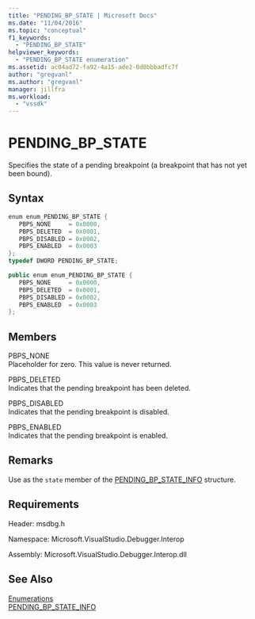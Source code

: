 ```yaml
---
title: "PENDING_BP_STATE | Microsoft Docs"
ms.date: "11/04/2016"
ms.topic: "conceptual"
f1_keywords: 
  - "PENDING_BP_STATE"
helpviewer_keywords: 
  - "PENDING_BP_STATE enumeration"
ms.assetid: ac04ad72-fa92-4a15-ade2-0d0bbbadfc7f
author: "gregvanl"
ms.author: "gregvanl"
manager: jillfra
ms.workload: 
  - "vssdk"
---
```

# PENDING_BP_STATE
Specifies the state of a pending breakpoint (a breakpoint that has not yet been bound).  
  
## Syntax  
  
```cpp  
enum enum_PENDING_BP_STATE {   
   PBPS_NONE     = 0x0000,  
   PBPS_DELETED  = 0x0001,  
   PBPS_DISABLED = 0x0002,  
   PBPS_ENABLED  = 0x0003  
};  
typedef DWORD PENDING_BP_STATE;  
```  
  
```csharp  
public enum enum_PENDING_BP_STATE {   
   PBPS_NONE     = 0x0000,  
   PBPS_DELETED  = 0x0001,  
   PBPS_DISABLED = 0x0002,  
   PBPS_ENABLED  = 0x0003  
};  
```  
  
## Members  
 PBPS_NONE  
 Placeholder for zero. This value is never returned.  
  
 PBPS_DELETED  
 Indicates that the pending breakpoint has been deleted.  
  
 PBPS_DISABLED  
 Indicates that the pending breakpoint is disabled.  
  
 PBPS_ENABLED  
 Indicates that the pending breakpoint is enabled.  
  
## Remarks  
 Use as the `state` member of the [PENDING_BP_STATE_INFO](../../../extensibility/debugger/reference/pending-bp-state-info.md) structure.  
  
## Requirements  
 Header: msdbg.h  
  
 Namespace: Microsoft.VisualStudio.Debugger.Interop  
  
 Assembly: Microsoft.VisualStudio.Debugger.Interop.dll  
  
## See Also  
 [Enumerations](../../../extensibility/debugger/reference/enumerations-visual-studio-debugging.md)   
 [PENDING_BP_STATE_INFO](../../../extensibility/debugger/reference/pending-bp-state-info.md)